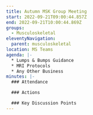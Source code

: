 ```yaml
---
title: Autumn MSK Group Meeting
start: 2022-09-21T09:00:44.857Z
end: 2022-09-21T10:00:44.869Z
groups:
  - Musculoskeletal
eleventyNavigation:
  parent: musculoskeletal
location: MS Teams
agenda: |-
  * L﻿umps & Bumps Guidance
  * M﻿RI Protocols
  * A﻿ny Other Business
minutes: |-
  ### A﻿ttendance

  ### A﻿ctions

  ### K﻿ey Discussion Points
---
```

